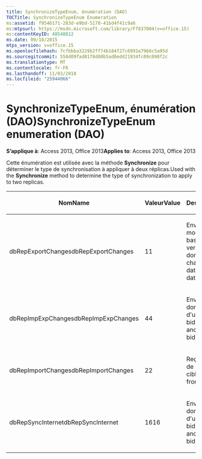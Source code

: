 ```yaml
---
title: SynchronizeTypeEnum, énumération (DAO)
TOCTitle: SynchronizeTypeEnum Enumeration
ms:assetid: f9546171-283d-e9bd-5178-41bd4f41c9a6
ms:mtpsurl: https://msdn.microsoft.com/library/Ff837004(v=office.15)
ms:contentKeyID: 48548812
ms.date: 09/18/2015
mtps_version: v=office.15
ms.openlocfilehash: 7cfbbba3229b2ff74b184f27c6991e7966c5a95d
ms.sourcegitcommit: 558d09fad81f8d80b5ad0edd21934fc09c098f2c
ms.translationtype: MT
ms.contentlocale: fr-FR
ms.lasthandoff: 11/03/2018
ms.locfileid: "25944066"
---
```

# <a name="synchronizetypeenum-enumeration-dao"></a><span data-ttu-id="d3bd9-102">SynchronizeTypeEnum, énumération (DAO)</span><span class="sxs-lookup"><span data-stu-id="d3bd9-102">SynchronizeTypeEnum enumeration (DAO)</span></span>


<span data-ttu-id="d3bd9-103">**S’applique à**: Access 2013, Office 2013</span><span class="sxs-lookup"><span data-stu-id="d3bd9-103">**Applies to**: Access 2013, Office 2013</span></span>

<span data-ttu-id="d3bd9-104">Cette énumération est utilisée avec la méthode **Synchronize** pour déterminer le type de synchronisation à appliquer à deux réplicas.</span><span class="sxs-lookup"><span data-stu-id="d3bd9-104">Used with the **Synchronize** method to determine the type of synchronization to apply to two replicas.</span></span>

<table>
<colgroup>
<col style="width: 33%" />
<col style="width: 33%" />
<col style="width: 33%" />
</colgroup>
<thead>
<tr class="header">
<th><p><span data-ttu-id="d3bd9-105">Nom</span><span class="sxs-lookup"><span data-stu-id="d3bd9-105">Name</span></span></p></th>
<th><p><span data-ttu-id="d3bd9-106">Valeur</span><span class="sxs-lookup"><span data-stu-id="d3bd9-106">Value</span></span></p></th>
<th><p><span data-ttu-id="d3bd9-107">Description</span><span class="sxs-lookup"><span data-stu-id="d3bd9-107">Description</span></span></p></th>
</tr>
</thead>
<tbody>
<tr class="odd">
<td><p><span data-ttu-id="d3bd9-108">dbRepExportChanges</span><span class="sxs-lookup"><span data-stu-id="d3bd9-108">dbRepExportChanges</span></span></p></td>
<td><p><span data-ttu-id="d3bd9-109">1</span><span class="sxs-lookup"><span data-stu-id="d3bd9-109">1</span></span></p></td>
<td><p><span data-ttu-id="d3bd9-110">Envoie les modifications de la base de données active vers la base de données cible.</span><span class="sxs-lookup"><span data-stu-id="d3bd9-110">Sends changes from current database to target database.</span></span></p></td>
</tr>
<tr class="even">
<td><p><span data-ttu-id="d3bd9-111">dbRepImpExpChanges</span><span class="sxs-lookup"><span data-stu-id="d3bd9-111">dbRepImpExpChanges</span></span></p></td>
<td><p><span data-ttu-id="d3bd9-112">4</span><span class="sxs-lookup"><span data-stu-id="d3bd9-112">4</span></span></p></td>
<td><p><span data-ttu-id="d3bd9-113">Envoie et reçoit les données dans le cadre d'un transfert bidirectionnel.</span><span class="sxs-lookup"><span data-stu-id="d3bd9-113">Sends and receives data in a bidirectional exchange.</span></span></p></td>
</tr>
<tr class="odd">
<td><p><span data-ttu-id="d3bd9-114">dbRepImportChanges</span><span class="sxs-lookup"><span data-stu-id="d3bd9-114">dbRepImportChanges</span></span></p></td>
<td><p><span data-ttu-id="d3bd9-115">2</span><span class="sxs-lookup"><span data-stu-id="d3bd9-115">2</span></span></p></td>
<td><p><span data-ttu-id="d3bd9-116">Reçoit les modifications de la base de données cible.</span><span class="sxs-lookup"><span data-stu-id="d3bd9-116">Receives changes from target database.</span></span></p></td>
</tr>
<tr class="even">
<td><p><span data-ttu-id="d3bd9-117">dbRepSyncInternet</span><span class="sxs-lookup"><span data-stu-id="d3bd9-117">dbRepSyncInternet</span></span></p></td>
<td><p><span data-ttu-id="d3bd9-118">16</span><span class="sxs-lookup"><span data-stu-id="d3bd9-118">16</span></span></p></td>
<td><p><span data-ttu-id="d3bd9-119">Envoie et reçoit les données dans le cadre d'un transfert bidirectionnel.</span><span class="sxs-lookup"><span data-stu-id="d3bd9-119">Sends and receives data in a bidirectional exchange.</span></span></p></td>
</tr>
</tbody>
</table>

